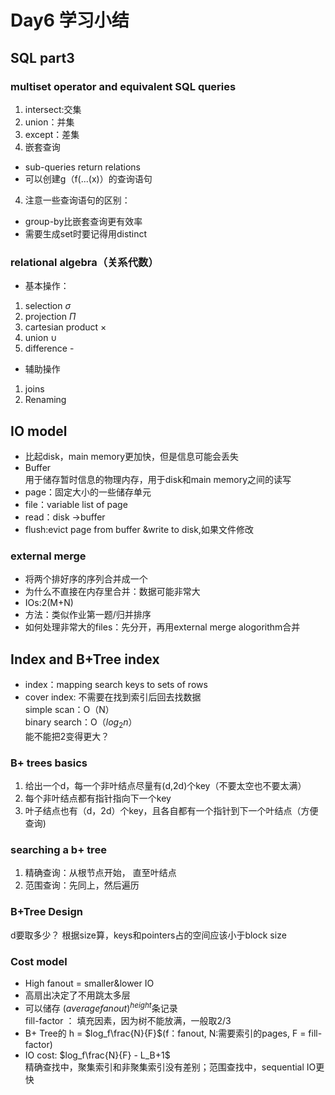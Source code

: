 # Day6 学习小结  

## SQL part3  
### multiset operator  and equivalent SQL queries   
1. intersect:交集  
2. union：并集  
3. except：差集  
4. 嵌套查询  
+ sub-queries return relations  
+ 可以创建g（f(...(x)）的查询语句  
4. 注意一些查询语句的区别：  
+ group-by比嵌套查询更有效率 
+ 需要生成set时要记得用distinct  
### relational algebra（关系代数）  
+ 基本操作：  
1. selection $\sigma$  
2. projection  $\Pi$  
3. cartesian product  $\times$  
4. union $\cup$  
5. difference -  
+ 辅助操作  
1. joins   
2. Renaming   

## IO model
+ 比起disk，main memory更加快，但是信息可能会丢失
+ Buffer  
用于储存暂时信息的物理内存，用于disk和main memory之间的读写  
+ page：固定大小的一些储存单元  
+ file：variable list of page  
+ read：disk $\rightarrow$buffer  
+ flush:evict page  from buffer &write to disk,如果文件修改  
###  external merge  
+ 将两个排好序的序列合并成一个  
+ 为什么不直接在内存里合并：数据可能非常大  
+ IOs:2(M+N)  
+ 方法：类似作业第一题/归并排序  
+ 如何处理非常大的files：先分开，再用external merge alogorithm合并  

## Index and B+Tree index  
+ index：mapping search keys to sets of rows  
+ cover index: 不需要在找到索引后回去找数据  
simple scan：O（N）  
binary search：O（$log_2n$）  
能不能把2变得更大？  
### B+ trees basics  
1. 给出一个d，每一个非叶结点尽量有(d,2d)个key（不要太空也不要太满）  
2. 每个非叶结点都有指针指向下一个key  
3. 叶子结点也有（d，2d）个key，且各自都有一个指针到下一个叶结点（方便查询)  
### searching a b+ tree  
1. 精确查询：从根节点开始， 直至叶结点  
2. 范围查询：先同上，然后遍历  
### B+Tree Design  
d要取多少？      根据size算，keys和pointers占的空间应该小于block size  
### Cost model  
+ High fanout = smaller&lower IO   
+ 高扇出决定了不用跳太多层  
+ 可以储存 $(averagefanout)^{height}$条记录  
  fill-factor ： 填充因素，因为树不能放满，一般取2/3  
+ B+ Tree的 h = $log_f\frac{N}{F}$(f：fanout, N:需要索引的pages, F = fill-factor)  
+ IO cost: $log_f\frac{N}{F} - L_B+1$  
精确查找中，聚集索引和非聚集索引没有差别；范围查找中，sequential IO更快  


